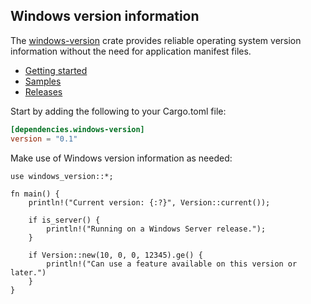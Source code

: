 ## Windows version information

The [windows-version](https://crates.io/crates/windows-version) crate provides reliable operating system version information without the need for application manifest files.

* [Getting started](https://kennykerr.ca/rust-getting-started/)
* [Samples](https://github.com/microsoft/windows-rs/tree/0.52.0/crates/samples) <!-- link to samples for upcoming release -->
* [Releases](https://github.com/microsoft/windows-rs/releases)

Start by adding the following to your Cargo.toml file:

```toml
[dependencies.windows-version]
version = "0.1"
```

Make use of Windows version information as needed:

```rust,no_run
use windows_version::*;

fn main() {
    println!("Current version: {:?}", Version::current());

    if is_server() {
        println!("Running on a Windows Server release.");
    }

    if Version::new(10, 0, 0, 12345).ge() {
        println!("Can use a feature available on this version or later.")
    }
}
```
